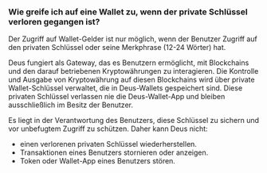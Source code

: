### Wie greife ich auf eine Wallet zu, wenn der private Schlüssel verloren gegangen ist?

Der Zugriff auf Wallet-Gelder ist nur möglich, wenn der Benutzer Zugriff auf den privaten Schlüssel oder seine Merkphrase (12-24 Wörter) hat.

Deus fungiert als Gateway, das es Benutzern ermöglicht, mit Blockchains und den darauf betriebenen Kryptowährungen zu interagieren. Die Kontrolle und Ausgabe von Kryptowährung auf diesen Blockchains wird über private Wallet-Schlüssel verwaltet, die in Deus-Wallets gespeichert sind. Diese privaten Schlüssel verlassen nie die Deus-Wallet-App und bleiben ausschließlich im Besitz der Benutzer.

Es liegt in der Verantwortung des Benutzers, diese Schlüssel zu sichern und vor unbefugtem Zugriff zu schützen. Daher kann Deus nicht:

- einen verlorenen privaten Schlüssel wiederherstellen.
- Transaktionen eines Benutzers stornieren oder anzeigen.
- Token oder Wallet-App eines Benutzers stören.